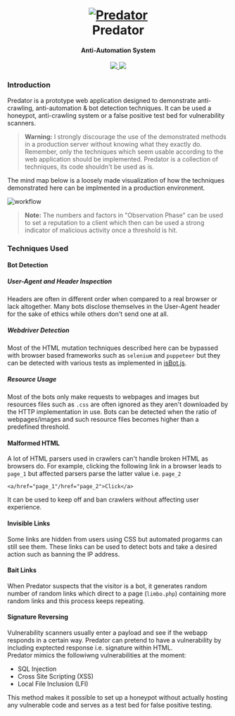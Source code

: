 <h1 align="center">
  <br>
  <a href="https://github.com/s0md3v/Predator"><img src="https://i.ibb.co/ZYSkfgy/logo.png" alt="Predator"></a>
  <br>
  Predator
  <br>
</h1>

<h4 align="center">Anti-Automation System</h4>

<p align="center">
  <a href="https://github.com/s0md3v/Predator/releases">
    <img src="https://img.shields.io/github/release/s0md3v/Predator.svg">
  </a>
  <a href="https://github.com/s0md3v/Predator/issues?q=is%3Aissue+is%3Aclosed">
      <img src="https://img.shields.io/github/issues-closed-raw/s0md3v/Predator.svg">
  </a>
</p>

### Introduction
Predator is a prototype web application designed to demonstrate anti-crawling, anti-automation & bot detection techniques.
It can be used a honeypot, anti-crawling system or a false positive test bed for vulnerability scanners.

> **Warning:** I strongly discourage the use of the demonstrated methods in a production server without knowing what they exactly do. Remember, only the techniques which seem usable according to the web application should be implemented. Predator is a collection of techniques, its code shouldn't be used as is.

The mind map below is a loosely made visualization of how the techniques demonstrated here can be implmented in a production environment.

![workflow](https://i.ibb.co/B2kMvdJ/predator.png)

> **Note:** The numbers and factors in "Observation Phase" can be used to set a reputation to a client which then can be used a strong indicator of malicious activity once a threshold is hit.

### Techniques Used

#### Bot Detection
##### User-Agent and Header Inspection
Headers are often in different order when compared to a real browser or lack altogether. Many bots disclose themselves in the User-Agent header for the sake of ethics while others don't send one at all.

##### Webdriver Detection
Most of the HTML mutation techniques described here can be bypassed with browser based frameworks such as `selenium` and `puppeteer` but they can be detected with various tests as implemented in [isBot.js](https://github.com/s0md3v/Predator/blob/initial/js/isBot.js).

##### Resource Usage
Most of the bots only make requests to webpages and images but resources files such as `.css` are often ignored as they aren't downloaded by the HTTP implementation in use. Bots can be detected when the ratio of webpages/images and such resource files becomes higher than a predefined threshold.

#### Malformed HTML
A lot of HTML parsers used in crawlers can't handle broken HTML as browsers do. For example, clicking the following link in a browser leads to `page_1` but affected parsers parse the latter value i.e. `page_2`

`<a/href="page_1"/href="page_2">Click</a>`

It can be used to keep off and ban crawlers without affecting user experience.

#### Invisible Links
Some links are hidden from users using CSS but automated progarms can still see them. These links can be used to detect bots and
take a desired action such as banning the IP address.

#### Bait Links
When Predator suspects that the visitor is a bot, it generates random number of random links which direct to a page (`limbo.php`)
containing more random links and this process keeps repeating.

#### Signature Reversing
Vulnerability scanners usually enter a payload and see if the webapp responds in a certain way. Predator can pretend
to have a vulnerability by including exptected response i.e. signature within HTML.\
Predator mimics the followiwng vulnerabilities at the moment:

- SQL Injection
- Cross Site Scripting (XSS)
- Local File Inclusion (LFI)

This method makes it possible to set up a honeypot without actually hosting any vulnerable code and serves as a test bed for false positive testing.
